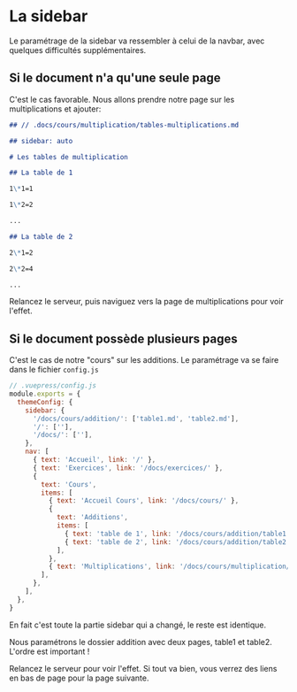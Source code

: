 # La sidebar

Le paramétrage de la sidebar va ressembler à celui de la navbar, avec quelques difficultés supplémentaires.

## Si le document n'a qu'une seule page

C'est le cas favorable. Nous allons prendre notre page sur les multiplications et ajouter:

```md
## // .docs/cours/multiplication/tables-multiplications.md

## sidebar: auto

# Les tables de multiplication

## La table de 1

1\*1=1

1\*2=2

...

## La table de 2

2\*1=2

2\*2=4

...
```

Relancez le serveur, puis naviguez vers la page de multiplications pour voir l'effet.

## Si le document possède plusieurs pages

C'est le cas de notre "cours" sur les additions. Le paramétrage va se faire dans le fichier `config.js`

```js
// .vuepress/config.js
module.exports = {
  themeConfig: {
    sidebar: {
      '/docs/cours/addition/': ['table1.md', 'table2.md'],
      '/': [''],
      '/docs/': [''],
    },
    nav: [
      { text: 'Accueil', link: '/' },
      { text: 'Exercices', link: '/docs/exercices/' },
      {
        text: 'Cours',
        items: [
          { text: 'Accueil Cours', link: '/docs/cours/' },
          {
            text: 'Additions',
            items: [
              { text: 'table de 1', link: '/docs/cours/addition/table1.md' },
              { text: 'table de 2', link: '/docs/cours/addition/table2.md' },
            ],
          },
          { text: 'Multiplications', link: '/docs/cours/multiplication/tables-multiplication.md' },
        ],
      },
    ],
  },
}
```

En fait c'est toute la partie sidebar qui a changé, le reste est identique.

Nous paramétrons le dossier addition avec deux pages, table1 et table2. L'ordre est important !

Relancez le serveur pour voir l'effet. Si tout va bien, vous verrez des liens en bas de page pour la page suivante.
